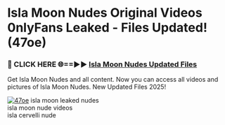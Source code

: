 # Isla Moon Nudes Original Videos 0nlyFans Leaked - Files Updated! (47oe)

<h3>🔴 CLICK HERE 🌐==►► <a href="https://tinyurl.com/52m3yx9h" rel="nofollow">Isla Moon Nudes Updated Files</a></h3>

Get Isla Moon Nudes and all content. Now you can access all videos and pictures of Isla Moon Nudes. New Updated Files 2025!

[![47oe](https://i.imgur.com/TnHtlc8.gif)](https://tinyurl.com/52m3yx9h)
isla moon leaked nudes<br>
isla moon nude videos<br>
isla cervelli nude